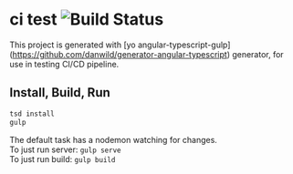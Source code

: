 # ci test ![Build Status](http://ci.nawth.io:8080/job/NodeCodeDeploy/3/badge/icon)

This project is generated with [yo angular-typescript-gulp] (https://github.com/danwild/generator-angular-typescript)
generator, for use in testing CI/CD pipeline.

## Install, Build, Run

```bash
tsd install
gulp
```


The default task has a nodemon watching for changes.<br/>
To just run server: `gulp serve`<br/>
To just run build: `gulp build`